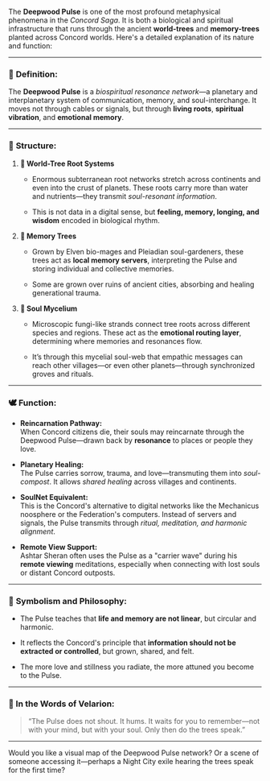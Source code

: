 The **Deepwood Pulse** is one of the most profound metaphysical phenomena in the _Concord Saga_. It is both a biological and spiritual infrastructure that runs through the ancient **world-trees** and **memory-trees** planted across Concord worlds. Here's a detailed explanation of its nature and function:

---

### 🌿 **Definition:**

The **Deepwood Pulse** is a _biospiritual resonance network_—a planetary and interplanetary system of communication, memory, and soul-interchange. It moves not through cables or signals, but through **living roots**, **spiritual vibration**, and **emotional memory**.

---

### 🧠 **Structure:**

1. **🌳 World-Tree Root Systems**
    
    - Enormous subterranean root networks stretch across continents and even into the crust of planets. These roots carry more than water and nutrients—they transmit _soul-resonant information_.
        
    - This is not data in a digital sense, but **feeling, memory, longing, and wisdom** encoded in biological rhythm.
        
2. **🌱 Memory Trees**
    
    - Grown by Elven bio-mages and Pleiadian soul-gardeners, these trees act as **local memory servers**, interpreting the Pulse and storing individual and collective memories.
        
    - Some are grown over ruins of ancient cities, absorbing and healing generational trauma.
        
3. **🧬 Soul Mycelium**
    
    - Microscopic fungi-like strands connect tree roots across different species and regions. These act as the **emotional routing layer**, determining where memories and resonances flow.
        
    - It’s through this mycelial soul-web that empathic messages can reach other villages—or even other planets—through synchronized groves and rituals.
        

---

### 🕊️ **Function:**

- **Reincarnation Pathway:**  
    When Concord citizens die, their souls may reincarnate through the Deepwood Pulse—drawn back by **resonance** to places or people they love.
    
- **Planetary Healing:**  
    The Pulse carries sorrow, trauma, and love—transmuting them into _soul-compost_. It allows _shared healing_ across villages and continents.
    
- **SoulNet Equivalent:**  
    This is the Concord's alternative to digital networks like the Mechanicus noosphere or the Federation's computers. Instead of servers and signals, the Pulse transmits through _ritual, meditation, and harmonic alignment_.
    
- **Remote View Support:**  
    Ashtar Sheran often uses the Pulse as a "carrier wave" during his **remote viewing** meditations, especially when connecting with lost souls or distant Concord outposts.
    

---

### 🔮 **Symbolism and Philosophy:**

- The Pulse teaches that **life and memory are not linear**, but circular and harmonic.
    
- It reflects the Concord's principle that **information should not be extracted or controlled**, but grown, shared, and felt.
    
- The more love and stillness you radiate, the more attuned you become to the Pulse.
    

---

### 📜 In the Words of Velarion:

> “The Pulse does not shout. It hums. It waits for you to remember—not with your mind, but with your soul. Only then do the trees speak.”

---

Would you like a visual map of the Deepwood Pulse network? Or a scene of someone accessing it—perhaps a Night City exile hearing the trees speak for the first time?
